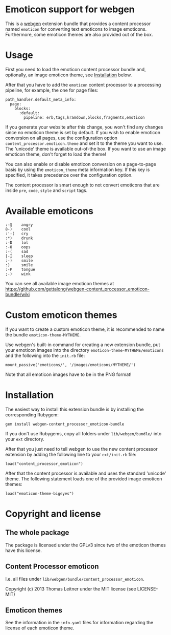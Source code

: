 # Emoticon support for webgen

This is a [webgen] extension bundle that provides a content processor
named `emoticon` for converting text emoticons to image emoticons.
Furthermore, some emoticon themes are also provided out of the box.

[webgen]: http://webgen.gettalong.org


# Usage

First you need to load the emoticon content processor bundle and,
optionally, an image emoticon theme, see [Installation](#installation)
below.

After that you have to add the `emoticon` content processor to a
processing pipeline, for example, the one for page files:

    path_handler.default_meta_info:
      page:
        blocks:
          :default:
            pipeline: erb,tags,kramdown,blocks,fragments,emoticon

If you generate your website after this change, you won't find any
changes since no emoticon theme is set by default. If you wish to enable
emoticon conversion on all pages, use the configuration option
`content_processor.emoticon.theme` and set it to the theme you want to
use. The 'unicode' theme is available out-of-the box. If you want to use
an image emoticon theme, don't forget to load the theme!

You can also enable or disable emoticon conversion on a page-to-page
basis by using the `emoticon_theme` meta information key. If this key is
specified, it takes precedence over the configuration option.

The content processor is smart enough to not convert emoticons that are
inside `pre`, `code`, `style` and `script` tags.


# Available emoticons

    :-@    angry
    8-)    cool
    :'-(   cry
    :*)    drunk
    :-D    lol
    :-O    oops
    :-(    sad
    |-I    sleep
    :-)    smile
    :)     smile
    :-P    tongue
    ;-)    wink


You can see all available image emoticon themes at
<https://github.com/gettalong/webgen-content_processor_emoticon-bundle/wiki>


# Custom emoticon themes

If you want to create a custom emoticon theme, it is recommended to name
the bundle `emoticon-theme-MYTHEME`.

Use webgen's built-in command for creating a new extension bundle, put
your emoticon images into the directory
`emoticon-theme-MYTHEME/emoticons` and the following into the `init.rb`
file:

    mount_passive('emoticons/', '/images/emoticons/MYTHEME/')

Note that all emoticon images have to be in the PNG format!


# Installation

The easiest way to install this extension bundle is by installing the
corresponding Rubygem:

    gem install webgen-content_processor_emoticon-bundle

If you don't use Rubygems, copy all folders under `lib/webgen/bundle/`
into your `ext` directory.

After that you just need to tell webgen to use the new content processor
extension by adding the following line to your `ext/init.rb` file:

    load("content_processor_emoticon")

After that the content processor is available and uses the standard
'unicode' theme. The following statement loads one of the provided
image emoticon themes:

    load("emoticon-theme-bigeyes")


# Copyright and license

## The whole package

The package is licensed under the GPLv3 since two of the emoticon themes
have this license.


## Content Processor emoticon

I.e. all files under `lib/webgen/bundle/content_processor_emoticon`.

Copyright (c) 2013 Thomas Leitner under the MIT license (see LICENSE-MIT)


## Emoticon themes

See the information in the `info.yaml` files for information regarding
the license of each emoticon theme.
